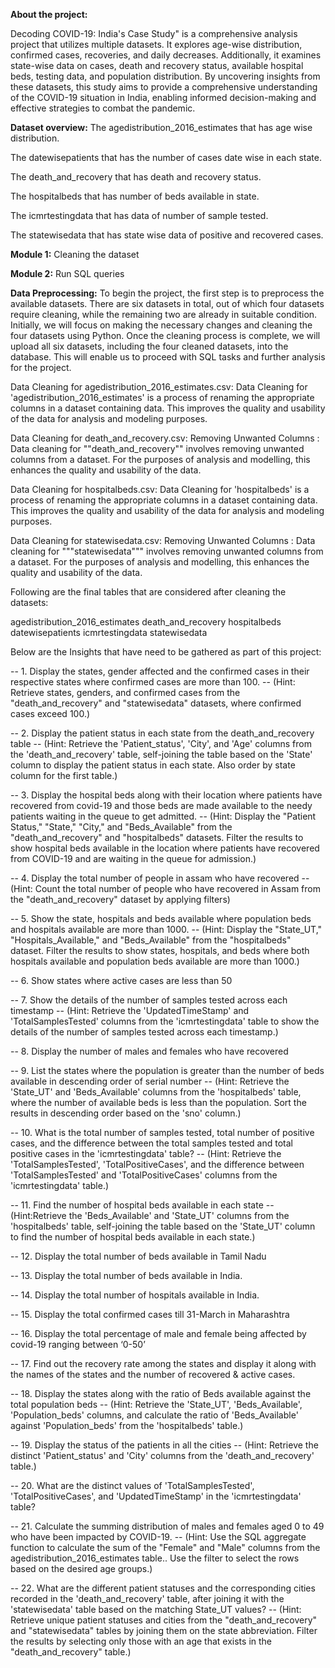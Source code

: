 
**About the project:**

Decoding COVID-19: India's Case Study" is a comprehensive analysis project that utilizes multiple datasets. It explores age-wise distribution, confirmed cases, recoveries, and daily decreases. Additionally, it examines state-wise data on cases, death and recovery status, available hospital beds, testing data, and population distribution. By uncovering insights from these datasets, this study aims to provide a comprehensive understanding of the COVID-19 situation in India, enabling informed decision-making and effective strategies to combat the pandemic.

**Dataset overview:**
The agedistribution_2016_estimates that has age wise distribution.

The datewisepatients that has the number of cases date wise in each state.

The death_and_recovery that has death and recovery status.

The hospitalbeds that has number of beds available in state.

The icmrtestingdata that has data of number of sample tested.

The statewisedata that has state wise data of positive and recovered cases.

**Module 1:** Cleaning the dataset

**Module 2:** Run SQL queries 

**Data Preprocessing:**
To begin the project, the first step is to preprocess the available datasets. There are six datasets in total, out of which four datasets require cleaning, while the remaining two are already in suitable condition. Initially, we will focus on making the necessary changes and cleaning the four datasets using Python. Once the cleaning process is complete, we will upload all six datasets, including the four cleaned datasets, into the database. This will enable us to proceed with SQL tasks and further analysis for the project.

Data Cleaning for agedistribution_2016_estimates.csv:
Data Cleaning for 'agedistribution_2016_estimates' is a process of renaming the appropriate columns in a dataset containing data. This improves the quality and usability of the data for analysis and modeling purposes.

Data Cleaning for death_and_recovery.csv:
Removing Unwanted Columns :
Data cleaning for ""death_and_recovery"" involves removing unwanted columns from a dataset. For the purposes of analysis and modelling, this enhances the quality and usability of the data.

Data Cleaning for hospitalbeds.csv:
Data Cleaning for 'hospitalbeds' is a process of renaming the appropriate columns in a dataset containing data. This improves the quality and usability of the data for analysis and modeling purposes.

Data Cleaning for statewisedata.csv:
Removing Unwanted Columns :
Data cleaning for """statewisedata""" involves removing unwanted columns from a dataset. For the purposes of analysis and modelling, this enhances the quality and usability of the data.

Following are the final tables that are considered after cleaning the datasets:

agedistribution_2016_estimates
death_and_recovery
hospitalbeds
datewisepatients
icmrtestingdata
statewisedata

Below are the Insights that have need to be gathered as part of this project:

-- 1. Display the states, gender affected and the confirmed cases in their respective states where confirmed cases are more than 100.
-- (Hint: Retrieve states, genders, and confirmed cases from the "death_and_recovery" and "statewisedata" datasets, where confirmed cases exceed 100.)

-- 2. Display the patient status in each state from the death_and_recovery table
-- (Hint: Retrieve the 'Patient_status', 'City', and 'Age' columns from the 'death_and_recovery' table, self-joining the table based on the 'State' column to display the patient status in each state. Also order by state column for the first table.)

-- 3. Display the hospital beds along with their location where patients have recovered from covid-19 and those beds are made available to the needy patients waiting in the queue to get admitted.
-- (Hint: Display the "Patient Status," "State," "City," and "Beds_Available" from the "death_and_recovery" and "hospitalbeds" datasets. Filter the results to show hospital beds available in the location where patients have recovered from COVID-19 and are waiting in the queue for admission.)


-- 4. Display the total number of people in assam who have recovered
-- (Hint: Count the total number of people who have recovered in Assam from the "death_and_recovery" dataset by applying filters)


-- 5. Show the state, hospitals and beds available where population beds and hospitals available are more than 1000.
-- (Hint: Display the "State_UT," "Hospitals_Available," and "Beds_Available" from the "hospitalbeds" dataset. Filter the results to show states, hospitals, and beds where both hospitals available and population beds available are more than 1000.)

-- 6. Show states where active cases are less than 50

-- 7. Show the details of the number of samples tested across each timestamp
-- (Hint: Retrieve the 'UpdatedTimeStamp' and 'TotalSamplesTested' columns from the 'icmrtestingdata' table to show the details of the number of samples tested across each timestamp.)

-- 8. Display the number of males and females who have recovered

-- 9. List the states where the population is greater than the number of beds available in descending order of serial number
-- (Hint: Retrieve the 'State_UT' and 'Beds_Available' columns from the 'hospitalbeds' table, where the number of available beds is less than the population. Sort the results in descending order based on the 'sno' column.)

-- 10. What is the total number of samples tested, total number of positive cases, and the difference between the total samples tested and total positive cases in the 'icmrtestingdata' table?
-- (Hint: Retrieve the 'TotalSamplesTested', 'TotalPositiveCases', and the difference between 'TotalSamplesTested' and 'TotalPositiveCases' columns from the 'icmrtestingdata' table.)

-- 11. Find the number of hospital beds available in each state
-- (Hint:Retrieve the 'Beds_Available' and 'State_UT' columns from the 'hospitalbeds' table, self-joining the table based on the 'State_UT' column to find the number of hospital beds available in each state.)

-- 12.  Display the total number of beds available in Tamil Nadu

-- 13. Display the total number of beds available in India.

-- 14. Display the total number of hospitals available in India.

-- 15. Display the total confirmed cases till 31-March in Maharashtra

-- 16. Display the total percentage of male and female being affected by covid-19 ranging between ‘0-50’

-- 17. Find out the recovery rate among the states and display it along with the names of the states and the number of recovered & active cases.

-- 18. Display the states along with the ratio of Beds available against the total population beds
-- (Hint: Retrieve the 'State_UT', 'Beds_Available', 'Population_beds' columns, and calculate the ratio of 'Beds_Available' against 'Population_beds' from the 'hospitalbeds' table.)

-- 19. Display the status of the patients in all the cities
-- (Hint: Retrieve the distinct 'Patient_status' and 'City' columns from the 'death_and_recovery' table.)

-- 20. What are the distinct values of 'TotalSamplesTested', 'TotalPositiveCases', and 'UpdatedTimeStamp' in the 'icmrtestingdata' table?

-- 21. Calculate the summing distribution of males and females aged 0 to 49 who have been impacted by COVID-19.
-- (Hint: Use the SQL aggregate function  to calculate the sum of the "Female" and "Male" columns from the agedistribution_2016_estimates table.. Use the  filter to select the rows based on the desired age groups.)

-- 22. What are the different patient statuses and the corresponding cities recorded in the 'death_and_recovery' table, after joining it with the 'statewisedata' table based on the matching State_UT values?
-- (Hint: Retrieve unique patient statuses and cities from the "death_and_recovery" and "statewisedata" tables by joining them on the state abbreviation. Filter the results by selecting only those with an age that exists in the "death_and_recovery" table.)
